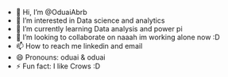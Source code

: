 - 👋 Hi, I’m @OduaiAbrb
- 👀 I’m interested in Data science and analytics
- 🌱 I’m currently learning Data analysis and power pi
- 💞️ I’m looking to collaborate on naaah im working alone now :D
- 📫 How to reach me linkedin and email
- 😄 Pronouns: oduai & oduai
- ⚡ Fun fact: I like Crows :D


